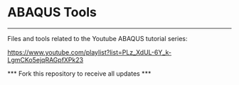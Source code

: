 # ABAQUS Tools
----------------
Files and tools related to the Youtube ABAQUS tutorial series:
 
https://www.youtube.com/playlist?list=PLz_XdUL-6Y_k-LgmCKo5ejqRAGpfXPk23

*** Fork this repository to receive all updates *** 
